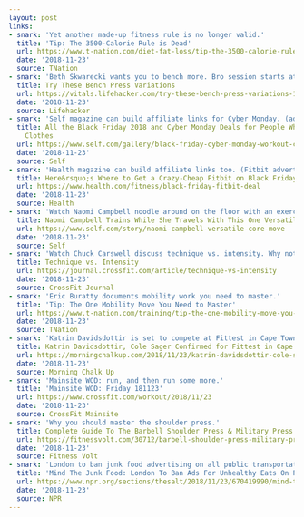 ```yaml
---
layout: post
links:
- snark: 'Yet another made-up fitness rule is no longer valid.'
  title: 'Tip: The 3500-Calorie Rule is Dead'
  url: https://www.t-nation.com/diet-fat-loss/tip-the-3500-calorie-rule-is-dead
  date: '2018-11-23'
  source: TNation
- snark: 'Beth Skwarecki wants you to bench more. Bro session starts at 11.'
  title: Try These Bench Press Variations 
  url: https://vitals.lifehacker.com/try-these-bench-press-variations-1830588845
  date: '2018-11-23'
  source: Lifehacker
- snark: 'Self magazine can build affiliate links for Cyber Monday. (advertorial)'
  title: All the Black Friday 2018 and Cyber Monday Deals for People Who Love Workout
    Clothes
  url: https://www.self.com/gallery/black-friday-cyber-monday-workout-clothes
  date: '2018-11-23'
  source: Self
- snark: 'Health magazine can build affiliate links too. (Fitbit advertorial)'
  title: Here&rsquo;s Where to Get a Crazy-Cheap Fitbit on Black Friday
  url: https://www.health.com/fitness/black-friday-fitbit-deal
  date: '2018-11-23'
  source: Health
- snark: 'Watch Naomi Campbell noodle around on the floor with an exercise band.'
  title: Naomi Campbell Trains While She Travels With This One Versatile Core Move
  url: https://www.self.com/story/naomi-campbell-versatile-core-move
  date: '2018-11-23'
  source: Self
- snark: 'Watch Chuck Carswell discuss technique vs. intensity. Why not both?'
  title: Technique vs. Intensity
  url: https://journal.crossfit.com/article/technique-vs-intensity
  date: '2018-11-23'
  source: CrossFit Journal
- snark: 'Eric Buratty documents mobility work you need to master.'
  title: 'Tip: The One Mobility Move You Need to Master'
  url: https://www.t-nation.com/training/tip-the-one-mobility-move-you-need-to-master
  date: '2018-11-23'
  source: TNation
- snark: 'Katrin Davidsdottir is set to compete at Fittest in Cape Town.'
  title: Katrin Davidsdottir, Cole Sager Confirmed for Fittest in Cape Town
  url: https://morningchalkup.com/2018/11/23/katrin-davidsdottir-cole-sager-confirmed-for-fittest-in-cape-town/
  date: '2018-11-23'
  source: Morning Chalk Up
- snark: 'Mainsite WOD: run, and then run some more.'
  title: 'Mainsite WOD: Friday 181123'
  url: https://www.crossfit.com/workout/2018/11/23
  date: '2018-11-23'
  source: CrossFit Mainsite
- snark: 'Why you should master the shoulder press.'
  title: Complete Guide To The Barbell Shoulder Press & Military Press
  url: https://fitnessvolt.com/30712/barbell-shoulder-press-military-press/
  date: '2018-11-23'
  source: Fitness Volt
- snark: 'London to ban junk food advertising on all public transportation. Neat.'
  title: 'Mind The Junk Food: London To Ban Ads For Unhealthy Eats On Public Transportation'
  url: https://www.npr.org/sections/thesalt/2018/11/23/670419990/mind-the-junk-food-london-to-ban-ads-for-unhealthy-eats-on-public-transportation?utm_medium=RSS&utm_campaign=fitnessnutrition
  date: '2018-11-23'
  source: NPR
---
```

